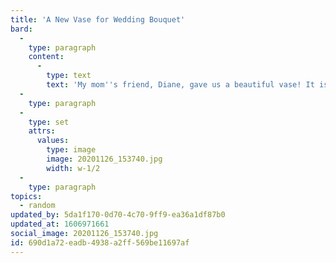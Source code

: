 ```yaml
---
title: 'A New Vase for Wedding Bouquet'
bard:
  -
    type: paragraph
    content:
      -
        type: text
        text: 'My mom''s friend, Diane, gave us a beautiful vase! It is currently on our kitchen table, holding my bouquet that I hope to use for our wedding in 2021! '
  -
    type: paragraph
  -
    type: set
    attrs:
      values:
        type: image
        image: 20201126_153740.jpg
        width: w-1/2
  -
    type: paragraph
topics:
  - random
updated_by: 5da1f170-0d70-4c70-9ff9-ea36a1df87b0
updated_at: 1606971661
social_image: 20201126_153740.jpg
id: 690d1a72-eadb-4938-a2ff-569be11697af
---
```

